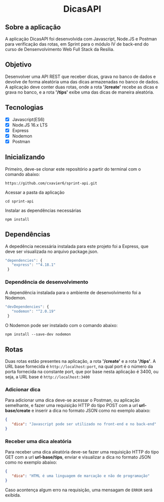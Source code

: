 <h1 align="center"> DicasAPI </h1>

## Sobre a aplicação

A aplicação DicasAPI foi desenvolvida com Javascript, Node.JS e Postman para verificação das rotas, em Sprint para o módulo IV de back-end do curso de Densenvolvimento Web Full Stack da Resilia.

## Objetivo

Desenvolver uma API REST que receber dicas, grava no banco de dados e devolve de forma aleatória uma das dicas armazenadas no banco de dados. A aplicação deve conter duas rotas, onde a rota <strong>'/create'</strong> recebe as dicas e grava no banco, e a rota <strong>'/tips'</strong> exibe uma das dicas de maneira aleatória.

## Tecnologias

- [X] Javascript(ES6)
- [X] Node.JS 16.x LTS
- [X] Express
- [X] Nodemon
- [X] Postman 

## Inicializando

Primeiro, deve-se clonar este repositório a partir do terminal com o comando abaixo:

```
https://github.com/cxavier6/sprint-api.git
```
Acessar a pasta da aplicação

```
cd sprint-api
```
Instalar as dependências necessárias

```
npm install
```

## Dependências
A depedência necessária instalada para este projeto foi a Express, que deve ser visualizada no arquivo package.json.
 
 ```javascript
 "dependencies": {
    "express": "^4.18.1"
  }
 ```
 
 ### Dependência de desenvolvimento
 
 A dependência instalada para o ambiente de desenvolvimento foi a Nodemon.
 
 ```javascript
 "devDependencies": {
    "nodemon": "^2.0.19"
  }
 ```
 
 O Nodemon pode ser instalado com o comando abaixo:
 
 ```
 npm install --save-dev nodemon
 ```
 
 ## Rotas
 
 Duas rotas estão presentes na aplicação, a rota <strong>'/create'</strong> e a rota <strong>'/tips'</strong>. A URL base fornecida é `http://localhost:port`, na qual port é o número da porta fornecida na constante port, que por base nesta aplicação é 3400, ou seja, a URL base é `http://localhost:3400`
 
 ### Adicionar dica
 
 Para adicionar uma dica deve-se acessar o Postman, ou aplicação semelhante, e fazer uma requisição HTTP do tipo POST com a url <strong>url-base/create</strong> e inserir a dica no formato JSON como no exemplo abaixo:
 
 ```json
 {
    "dica": "Javascript pode ser utilizado no front-end e no back-end"
 }
 ```
 
 ### Receber uma dica aleatória
 
 Para receber uma dica aleatória deve-se fazer uma requisição HTTP do tipo GET com a url <strong>url-base/tips</strong>, enviar e visualizar a dica no formato JSON como no exemplo abaixo:
 
 ```json
 {
    "dica": "HTML é uma linguagem de marcação e não de programação"
 }
 ```
 
Caso acontença algum erro na requisição, uma mensagam de `ERROR` será exibida.
 
 
